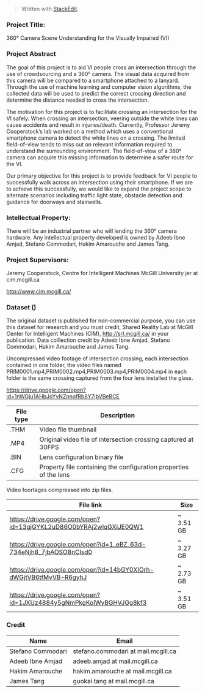 > Written with [StackEdit](https://stackedit.io/).

### Project Title: 
360° Camera Scene Understanding for the Visually Impaired (VI)  

### Project Abstract 
The goal of this project is to aid VI people cross an intersection through the use of crowdsourcing and a 360° camera. The visual data acquired from this camera will be compared to a smartphone attached to a lanyard. Through the use of machine learning and computer vision algorithms, the collected data will be used to predict the correct crossing direction and determine the distance needed to cross the intersection.

The motivation for this project is to facilitate crossing an intersection for the VI safely. When crossing an intersection, veering outside the white lines can cause accidents and result in injuries/death. Currently, Professor Jeremy Cooperstock’s lab worked on a method which uses a conventional smartphone camera to detect the white lines on a crossing. The limited field-of-view tends to miss out on relevant information required to understand the surrounding environment. The field-of-view of a 360° camera can acquire this missing information to determine a safer route for the VI.

Our primary objective for this project is to provide feedback for VI people to successfully walk across an intersection using their smartphone. If we are to achieve this successfully, we would like to expand the project scope to alternate scenarios including traffic light state, obstacle detection and guidance for doorways and stairwells.

### Intellectual Property: 
There will be an industrial partner who will lending the 360° camera hardware.  Any intellectual property developed is owned by Adeeb Ibne Amjad, Stefano Commodari, Hakim Amarouche and James Tang. 

### Project Supervisors:
Jeremy Cooperstock, Centre for Intelligent Machines 
McGill University
jer at cim.mcgill.ca

http://www.cim.mcgill.ca/ 

### Dataset ()

The original dataset is published for non-commercial purpose, you can use this dataset for research and you must credit, Shared Reality Lab at McGill Center for Intelligent Machines (CIM), http://srl.mcgill.ca/ in your publication. Data colllection credit by 
Adeeb Ibne Amjad, Stefano Commodari, Hakim Amarouche and James Tang. 

Uncompressed video footage of intersection crossing, each intersection contained in one folder, the video files named PRIM0001.mp4,PRIM0002.mp4,PRIM0003.mp4,PRIM0004.mp4 in each folder is the same crossing captured from the four lens installed the glass.

https://drive.google.com/open?id=1nWGju1AHbJoYvNZnnofRb8Y7jbVBeBCE

| File type | Description | 
|--|--|
| .THM  | Video file thumbnail   |
| .MP4 | Original video file of intersection crossing captured at 30FPS |
| .BIN | Lens configuration binary file| 
| .CFG | Property file containing the configuration properties of the lens |

Video foortages compressed into zip files. 

| File link | Size | 
|--|--|
| https://drive.google.com/open?id=13gjGYKL2uD86O0bYRAj2wlqGXIJE0QW1 | ~ 3.51 GB   |
| https://drive.google.com/open?id=1_eBZ_63d-734eNjh8_7jbAOSO8nCIsd0 | ~ 3.27 GB |
| https://drive.google.com/open?id=14bGY0XIOrh-dWGjtVB6tfMvVB-R6gyhJ | ~ 2.73 GB| 
| https://drive.google.com/open?id=1JXUz4884y5gNmPkgKoIWyBGHVJGg8kf3 | ~ 3.51 GB |


### Credit 
| Name | Email | 
|--|--|
|Stefano Commodari  | stefano.commodari at mail.mcgill.ca  |
| Adeeb Ibne Amjad | adeeb.amjad at mail.mcgill.ca  |
|Hakim Amarouche | hakim.amarouche at mail.mcgill.ca| 
| James Tang | guokai.tang at mail.mcgill.ca |
